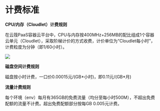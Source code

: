 # 计费标准

**CPU/内存（Cloudlet）计费规则**

在云筏PaaS容器云平台中，CPU与内存按400MHz+256MB的配比组成1个容器云单元（Cloudlet），采取阶梯计价的方式收费，计价单位为“Cloudlet每小时”，计费粒度为分钟（即1/60小时）。

![](https://iuimg.com/images/2020/01/29/XZNt.png)

**磁盘空间计费规则**

磁盘按小时计费，一口价0.00015元/\(GB\*小时\)，即0.11元/\(GB\*月\)

**流量计费规则**

每个环境（env）每月有365GB的免费流量（均分至每小时500M），不超出免费配额的流量不计费。超出免费配额部分按每GB 0.005元计费。

